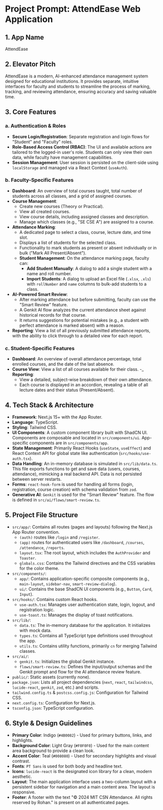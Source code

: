 
# **Project Prompt: AttendEase Web Application**

## **1. App Name**
AttendEase

## **2. Elevator Pitch**
AttendEase is a modern, AI-enhanced attendance management system designed for educational institutions. It provides separate, intuitive interfaces for faculty and students to streamline the process of marking, tracking, and reviewing attendance, ensuring accuracy and saving valuable time.

## **3. Core Features**

### **a. Authentication & Roles**
-   **Secure Login/Registration**: Separate registration and login flows for "Student" and "Faculty" roles.
-   **Role-Based Access Control (RBAC)**: The UI and available actions are tailored to the logged-in user's role. Students can only view their own data, while faculty have management capabilities.
-   **Session Management**: User session is persisted on the client-side using `localStorage` and managed via a React Context (`useAuth`).

### **b. Faculty-Specific Features**
-   **Dashboard**: An overview of total courses taught, total number of students across all classes, and a grid of assigned courses.
-   **Course Management**:
    -   Create new courses (Theory or Practical).
    -   View all created courses.
    -   View course details, including assigned classes and description.
    -   Manage which classes (e.g., "SE CSE A") are assigned to a course.
-   **Attendance Marking**:
    -   A dedicated page to select a class, course, lecture date, and time slot.
    -   Displays a list of students for the selected class.
    -   Functionality to mark students as present or absent individually or in bulk ("Mark All Present/Absent").
    -   **Student Management**: On the attendance marking page, faculty can:
        -   **Add Student Manually**: A dialog to add a single student with a name and roll number.
        -   **Import Students**: A dialog to upload an Excel file (`.xlsx`, `.xls`) with `rollNumber` and `name` columns to bulk-add students to a class.
-   **AI-Powered Smart Review**:
    -   After marking attendance but before submitting, faculty can use the "Smart Review" feature.
    -   A Genkit AI flow analyzes the current attendance sheet against historical records for that course.
    -   It returns suggestions for potential mistakes (e.g., a student with perfect attendance is marked absent) with a reason.
-   **Reporting**: View a list of all previously submitted attendance reports, with the ability to click through to a detailed view for each report.

### **c. Student-Specific Features**
-   **Dashboard**: An overview of overall attendance percentage, total enrolled courses, and the date of the last absence.
-   **Course View**: View a list of all courses available for their class.
-_   **Reporting**:
    -   View a detailed, subject-wise breakdown of their own attendance.
    -   Each course is displayed in an accordion, revealing a table of all lecture dates and their status (Present/Absent).

## **4. Tech Stack & Architecture**

-   **Framework**: Next.js 15+ with the App Router.
-   **Language**: TypeScript.
-   **Styling**: Tailwind CSS.
-   **UI Components**: A custom component library built with ShadCN UI. Components are composable and located in `src/components/ui`. App-specific components are in `src/components/app`.
-   **State Management**: Primarily React Hooks (`useState`, `useEffect`) and React Context API for global state like authentication (`src/hooks/use-auth.tsx`).
-   **Data Handling**: An in-memory database is simulated in `src/lib/data.ts`. This file exports functions to get and save data (users, courses, attendance), mimicking a real backend API. Data is not persisted between server restarts.
-   **Forms**: `react-hook-form` is used for handling all forms (login, registration, course creation) with schema validation from `zod`.
-   **Generative AI**: `Genkit` is used for the "Smart Review" feature. The flow is defined in `src/ai/flows/smart-review.ts`.

## **5. Project File Structure**

-   `src/app/`: Contains all routes (pages and layouts) following the Next.js App Router convention.
    -   `(auth)` routes like `/login` and `/register`.
    -   `(app)` routes for authenticated users like `/dashboard`, `/courses`, `/attendance`, `/reports`.
    -   `layout.tsx`: The root layout, which includes the `AuthProvider` and `Toaster`.
    -   `globals.css`: Contains the Tailwind directives and the CSS variables for the color theme.
-   `src/components/`:
    -   `app/`: Contains application-specific composite components (e.g., `main-layout`, `sidebar-nav`, `smart-review-dialog`).
    -   `ui/`: Contains the base ShadCN UI components (e.g., `Button`, `Card`, `Input`).
-   `src/hooks/`: Contains custom React hooks.
    -   `use-auth.tsx`: Manages user authentication state, login, logout, and registration logic.
    -   `use-toast.ts`: Manages the display of toast notifications.
-   `src/lib/`:
    -   `data.ts`: The in-memory database for the application. It initializes with mock data.
    -   `types.ts`: Contains all TypeScript type definitions used throughout the app.
    -   `utils.ts`: Contains utility functions, primarily `cn` for merging Tailwind classes.
-   `src/ai/`:
    -   `genkit.ts`: Initializes the global Genkit instance.
    -   `flows/smart-review.ts`: Defines the input/output schemas and the Genkit prompt and flow for the AI attendance review feature.
-   `public/`: Static assets (currently none).
-   `package.json`: Lists all project dependencies (`next`, `react`, `tailwindcss`, `lucide-react`, `genkit`, `zod`, etc.) and scripts.
-   `tailwind.config.ts` & `postcss.config.js`: Configuration for Tailwind CSS.
-   `next.config.ts`: Configuration for Next.js.
-   `tsconfig.json`: TypeScript configuration.

## **6. Style & Design Guidelines**

-   **Primary Color**: Indigo (`#4B0082`) - Used for primary buttons, links, and highlights.
-   **Background Color**: Light Gray (`#F0F0F0`) - Used for the main content area background to provide a clean look.
-   **Accent Color**: Teal (`#008080`) - Used for secondary highlights and visual contrast.
-   **Fonts**: `PT Sans` is used for both body and headline text.
-   **Icons**: `lucide-react` is the designated icon library for a clean, modern aesthetic.
-   **Layout**: The main application interface uses a two-column layout with a persistent sidebar for navigation and a main content area. The layout is responsive.
-   **Footer**: A footer with the text "© 2024 MIT CSN Attendance. All rights reserved by Rohan." is present on all authenticated pages.
